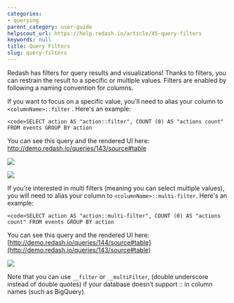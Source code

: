 ```yaml
---
categories:
- querying
parent_category: user-guide
helpscout_url: https://help.redash.io/article/45-query-filters
keywords: null
title: Query Filters
slug: query-filters
---
```

Redash has filters for query results and visualizations! Thanks to filters,
you can restrain the result to a specific or multiple values. Filters are
enabled by following a naming convention for columns.

If you want to focus on a specific value, you'll need to alias your column to
`<columnName>::filter` . Here's an example:

    
    
    <code>SELECT action AS "action::filter", COUNT (0) AS "actions count" FROM events GROUP BY action
    

You can see this query and the rendered UI here:
<http://demo.redash.io/queries/143/source#table>

![](https://redash.io/help/assets/filter_example_action_create.png)

![](https://redash.io/help/assets/filter_example_action_fork.png)

If you're interested in multi filters (meaning you can select multiple
values), you will need to alias your column to  `<columnName>::multi-filter`.
Here's an example:

    
    
    <code>SELECT action AS "action::multi-filter", COUNT (0) AS "actions count" FROM events GROUP BY action
    

You can see this query and the rendered UI here:
[http://demo.redash.io/queries/144/source#table](http://demo.redash.io/queries/143/source#table)

![](https://redash.io/help/assets/multifilter_example.png)

Note that you can use  `__filter` or `__multiFilter`, (double underscore
instead of double quotes) if your database doesn’t support :: in column names
(such as BigQuery).

